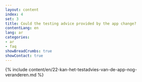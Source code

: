 ```yaml
---
layout: content
index: 4
set: 3
title: Could the testing advice provided by the app change?
contentLang: en
lang: ar
categories:
- ar
- faq
showBreadCrumbs: true
showContact: true
---
```

{% include content/en/22-kan-het-testadvies-van-de-app-nog-veranderen.md %}
